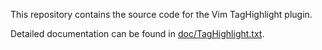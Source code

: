 This repository contains the source code for the Vim TagHighlight plugin.

Detailed documentation can be found in [doc/TagHighlight.txt](https://github.com/abudden/TagHighlight/blob/master/doc/TagHighlight.txt).
